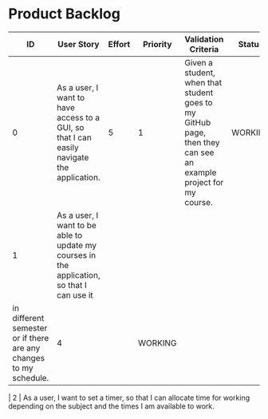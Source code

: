 # Product Backlog

| ID | User Story | Effort | Priority | Validation Criteria | Status |
|----|------------|--------|----------|---------------------|--------|
| 0 | As a user, I want to have access to a GUI, so that I can easily navigate the application.| 5 | 1 | Given a student, when that student goes to my GitHub page, then they can see an example project for my course. | WORKING |
| 1 | As a user, I want to be able to update my courses in the application, so that I can use it 
in different semester or if there are any changes to my schedule. | 4 | | WORKING |

| 2 | As a user, I want to set a timer, so that I can allocate time for working depending on the subject
and the times I am available to work.
